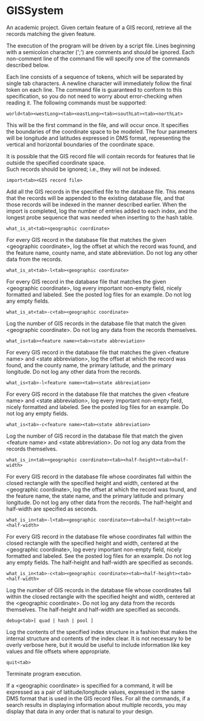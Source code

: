 GISSystem
=========

An academic project. Given certain feature of a GIS record, retrieve all the records matching the given feature.

The execution of the program will be driven by a script file. Lines beginning with a semicolon character (';') are comments 
and should be ignored.  Each non-comment line of the command file will specify one of the commands described below.  

Each line consists of a sequence of tokens, which will be separated by single tab characters. A newline character will 
immediately follow the final token on each line. The command file is guaranteed to conform to this specification, so you do 
not need to worry about error-checking when reading it. The following commands must be supported: 

    world<tab><westLong><tab><eastLong><tab><southLat><tab><northLat> 

This will be the first command in the file, and will occur once.  It specifies the boundaries of the coordinate space to be 
modeled.  The four parameters will be longitude and latitudes expressed in DMS format, representing the vertical and 
horizontal boundaries of the coordinate space. 

It is possible that the GIS record file will contain records for features that lie outside the specified coordinate space.  
Such records should be ignored; i.e., they will not be indexed. 

    import<tab><GIS record file> 

Add all the GIS records in the specified file to the database file.  This means that the records will be appended to the 
existing database file, and that those records will be indexed in the manner described earlier.  When the import is 
completed, log the number of entries added to each index, and the longest probe sequence that was needed when 
inserting to the hash table. 

    what_is_at<tab><geographic coordinate> 

For every GIS record in the database file that matches the given &lt;geographic coordinate&gt;, log the offset at 
which the record was found, and the feature name, county name, and state abbreviation.  Do not log any other data 
from the records. 

    what_is_at<tab>-l<tab><geographic coordinate> 

For every GIS record in the database file that matches the given &lt;geographic coordinate&gt;, log every 
important non-empty field, nicely formatted and labeled.  See the posted log files for an example.  Do not log any 
empty fields. 

    what_is_at<tab>-c<tab><geographic coordinate> 

Log the number of GIS records in the database file that match the given &lt;geographic coordinate&gt;.  Do not 
log any data from the records themselves. 

    what_is<tab><feature name><tab><state abbreviation>

For every GIS record in the database file that matches the given &lt;feature name&gt; and &lt;state 
abbreviation&gt;, log the offset at which the record was found, and the county name, the primary latitude, and the 
primary longitude.  Do not log any other data from the records. 

    what_is<tab>-l<feature name><tab><state abbreviation> 

For every GIS record in the database file that matches the given &lt;feature name&gt; and &lt;state 
abbreviation&gt;, log every important non-empty field, nicely formatted and labeled.  See the posted log files for an 
example.  Do not log any empty fields. 

    what_is<tab>-c<feature name><tab><state abbreviation> 

Log the number of GIS record in the database file that match the given &lt;feature name&gt; and &lt;state 
abbreviation&gt;.  Do not log any data from the records themselves.

    what_is_in<tab><geographic coordinate><tab><half-height><tab><half-width> 

For every GIS record in the database file whose coordinates fall within the closed rectangle with the specified height 
and width, centered at the &lt;geographic coordinate&gt;, log the offset at which the record was found, and the 
feature name, the state name, and the primary latitude and primary longitude. Do not log any other data from the 
records.  The half-height and half-width are specified as seconds. 

    what_is_in<tab>-l<tab><geographic coordinate><tab><half-height><tab><half-width> 

For every GIS record in the database file whose coordinates fall within the closed rectangle with the specified height 
and width, centered at the &lt;geographic coordinate&gt;, log every important non-empty field, nicely formatted 
and labeled.  See the posted log files for an example.  Do not log any empty fields.  The half-height and half-width are 
specified as seconds. 

    what_is_in<tab>-c<tab><geographic coordinate><tab><half-height><tab><half-width> 

Log the number of GIS records in the database file whose coordinates fall within the closed rectangle with the 
specified height and width, centered at the &lt;geographic coordinate&gt;. Do not log any data from the records 
themselves.  The half-height and half-width are specified as seconds. 

    debug<tab>[ quad | hash | pool ] 

Log the contents of the specified index structure in a fashion that makes the internal structure and contents of the index 
clear.  It is not necessary to be overly verbose here, but it would be useful to include information like key values and 
file offsets where appropriate. 

    quit<tab> 

Terminate program execution.  

If a &lt;geographic coordinate&gt; is specified for a command, it will be expressed as a pair of latitude/longitude values, 
expressed in the same DMS format that is used in the GIS record files. 
For all the commands, if a search results in displaying information about multiple records, you may display that data in any 
order that is natural to your design. 
